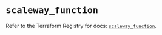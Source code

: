 # `scaleway_function`

Refer to the Terraform Registry for docs: [`scaleway_function`](https://registry.terraform.io/providers/scaleway/scaleway/2.49.0/docs/resources/function).
